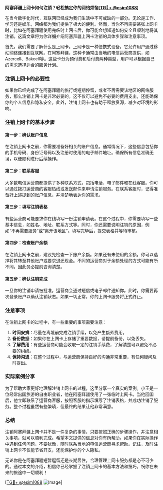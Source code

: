 **阿塞拜疆上网卡如何注销？轻松搞定你的网络烦恼[[TG💪+ @esim1088](https://t.me/s/esim1088)]**

在当今数字化时代，互联网已经成为我们生活中不可或缺的一部分。无论是工作、学习还是娱乐，网络都为我们提供了极大的便利。然而，当你不再需要某张上网卡时，比如在阿塞拜疆使用完临时上网卡后，你可能会想知道如何安全且顺利地将其注销。这篇文章将为你详细介绍阿塞拜疆上网卡注销的具体步骤和注意事项。

首先，我们需要了解什么是上网卡。上网卡是一种便携式设备，它允许用户通过移动网络连接到互联网。在阿塞拜疆，这种卡通常由当地的电信运营商提供，如Azercell、Bakcell等。这些卡分为预付费和后付费两种类型，用户可以根据自己的需求选择适合的服务计划。

### 注销上网卡的必要性

如果你已经完成了在阿塞拜疆的旅行或短期停留，或者不再需要该地区的网络服务，那么注销上网卡是非常必要的。这不仅可以避免不必要的费用支出，还能确保你的个人信息和隐私安全。此外，注销上网卡也有助于释放资源，减少对环境的影响。

### 注销上网卡的基本步骤

#### 第一步：确认账户信息

在注销上网卡之前，你需要准备好相关的账户信息。通常情况下，这些信息包括你的手机号码、身份证号码以及注册时使用的电子邮件地址。确保所有信息准确无误，以便顺利进行后续操作。

#### 第二步：联系客服

大多数电信运营商都提供了多种联系方式，包括电话、电子邮件和在线客服。你可以通过拨打运营商的客服热线或发送邮件来申请注销服务。在联系客服时，记得准备好上述提到的账户信息，并清楚地表达你的需求。

#### 第三步：填写注销表格

有些运营商可能要求你在线填写一份注销申请表。在这个过程中，你需要填写一些基本信息，如姓名、地址、联系方式等。同时，你还需要说明注销的原因，例如“不再需要服务”或“离开该地区”。填写完毕后，提交表格并等待审核。

#### 第四步：检查账户余额

在注销上网卡之前，建议先检查一下账户余额。如果还有未使用的余额，你可以选择将其转至其他账户或要求退还现金。不同的运营商对于余额处理的方式可能有所不同，因此务必提前咨询清楚。

#### 第五步：确认注销完成

一旦你的注销申请被批准，运营商会通过短信或电子邮件通知你。此时，你需要再次登录账户以确认注销状态。如果一切正常，你的上网卡服务将正式终止。

### 注意事项

在注销上网卡的过程中，有一些重要的事项需要注意：

1. **时间安排**：尽量在离境前完成注销手续，以免产生额外费用。
2. **备份数据**：如果你在上网卡上存储了重要数据，请提前备份，以免丢失。
3. **了解费用**：有些运营商可能会收取一定的注销手续费，了解清楚可以避免不必要的纠纷。
4. **保持沟通**：在整个过程中，与运营商保持良好的沟通非常重要，有任何疑问及时提出。

### 实际案例分享

为了帮助大家更好地理解注销上网卡的过程，这里分享一个真实的案例。小王是一位经常出国旅游的自由职业者，他在阿塞拜疆使用了一张临时上网卡。当他回国后，他立即联系了运营商客服，按照客服的指示填写了注销表格，并成功注销了服务。整个过程虽然有些繁琐，但最终的结果让他非常满意。

### 总结

注销阿塞拜疆上网卡并不是一件复杂的事情，只要按照正确的步骤操作，并注意相关事项，就可以顺利完成。希望本文提供的信息对你有所帮助。如果你在实际操作中遇到任何问题，不要犹豫，随时联系当地的电信运营商寻求帮助。记住，及时注销上网卡不仅能节省开支，还能保护你的个人隐私。

无论你是在阿塞拜疆短暂逗留还是长期居住，合理管理上网卡服务都是必不可少的。通过本文的介绍，相信你已经掌握了注销上网卡的基本方法和技巧。祝你在未来的旅途中一切顺利！

[[TG💪+ @esim1088](https://t.me/s/esim1088) ![Image](https://i.postimg.cc/4NQfJmqS/Snipaste-2025-05-13-00-14-12.png)]